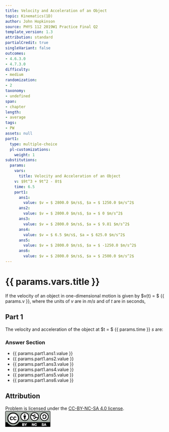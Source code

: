 ```yaml
---
title: Velocity and Acceleration of an Object
topic: Kinematics(1D)
author: John Hopkinson
source: PHYS 112 2019W1 Practice Final Q2
template_version: 1.3
attribution: standard
partialCredit: true
singleVariant: false
outcomes:
- 4.6.3.0
- 4.7.3.0
difficulty:
- medium
randomization:
- 2
taxonomy:
- undefined
span:
- chapter
length:
- average
tags:
- PW
assets: null
part1:
  type: multiple-choice
  pl-customizations:
    weight: 1
substitutions:
  params:
    vars:
      title: Velocity and Acceleration of an Object
    v: $9t^3 + 9t^2 - 8t$
    time: 6.5
    part1:
      ans1:
        value: $v = $ 2800.0 $m/s$, $a = $ 1250.0 $m/s^2$
      ans2:
        value: $v = $ 2800.0 $m/s$, $a = $ 0 $m/s^2$
      ans3:
        value: $v = $ 2800.0 $m/s$, $a = $ 9.81 $m/s^2$
      ans4:
        value: $v = $ 6.5 $m/s$, $a = $ 625.0 $m/s^2$
      ans5:
        value: $v = $ 2800.0 $m/s$, $a = $ -1250.0 $m/s^2$
      ans6:
        value: $v = $ 2800.0 $m/s$, $a = $ 2500.0 $m/s^2$
---
```

# {{ params.vars.title }}
If the velocity of an object in one-dimensional motion is given by $v(t) = $ {{ params.v }}, where the units of $v$ are in $m/s$ and of $t$ are in seconds,

## Part 1

The velocity and acceleration of the object at $t = $ {{ params.time }} $s$ are:

### Answer Section

- {{ params.part1.ans1.value }}
- {{ params.part1.ans2.value }}
- {{ params.part1.ans3.value }}
- {{ params.part1.ans4.value }}
- {{ params.part1.ans5.value }}
- {{ params.part1.ans6.value }}

## Attribution

Problem is licensed under the [CC-BY-NC-SA 4.0 license](https://creativecommons.org/licenses/by-nc-sa/4.0/).<br> ![The Creative Commons 4.0 license requiring attribution-BY, non-commercial-NC, and share-alike-SA license.](https://raw.githubusercontent.com/firasm/bits/master/by-nc-sa.png)